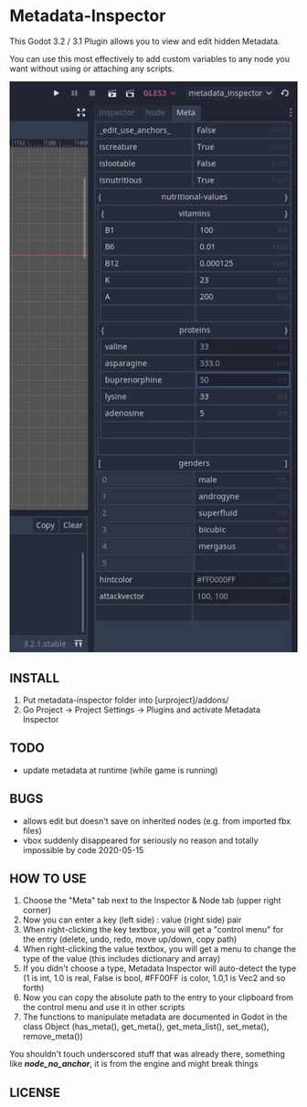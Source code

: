 Metadata-Inspector
==================

This Godot 3.2 / 3.1 Plugin allows you to view and edit hidden Metadata.

You can use this most effectively to add custom variables to any node you want without using or attaching any scripts.


[![demo1](/demo1.jpg)](#)

INSTALL
-------

1. Put metadata-inspector folder into [urproject]/addons/
2. Go Project -> Project Settings -> Plugins and activate Metadata Inspector

TODO
----
- update metadata at runtime (while game is running)

BUGS
----
- allows edit but doesn't save on inherited nodes (e.g. from imported fbx files)
- vbox suddenly disappeared for seriously no reason and totally impossible by code 2020-05-15

HOW TO USE
----------

1. Choose the "Meta" tab next to the Inspector & Node tab (upper right corner)
2. Now you can enter a key (left side) : value (right side) pair 
3. When right-clicking the key textbox, you will get a "control menu" for the entry (delete, undo, redo, move up/down, copy path)
4. When right-clicking the value textbox, you will get a menu to change the type of the value (this includes dictionary and array)
5. If you didn't choose a type, Metadata Inspector will auto-detect the type (1 is int, 1.0 is real, False is bool, #FF00FF is color, 1.0,1 is Vec2 and so forth)
6. Now you can copy the absolute path to the entry to your clipboard from the control menu and use it in other scripts
7. The functions to manipulate metadata are documented in Godot in the class Object (has_meta(), get_meta(), get_meta_list(), set_meta(), remove_meta())

You shouldn't touch underscored stuff that was already there, something like ___node_no_anchor___, it is from the engine and might break things


LICENSE
-------
